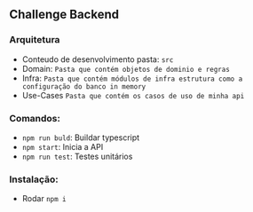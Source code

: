 ## Challenge Backend

### Arquitetura

- Conteudo de desenvolvimento pasta: `src`
- Domain: `Pasta que contém objetos de dominio e regras`
- Infra: `Pasta que contém módulos de infra estrutura como a configuração do banco in memory`
- Use-Cases `Pasta que contém os casos de uso de minha api`

### Comandos:

- `npm run buld`: Buildar typescript
- `npm start`: Inicia a API
- `npm run test`: Testes unitários

### Instalação:

- Rodar `npm i`
